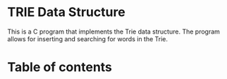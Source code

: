 # TRIE Data Structure
This is a C program that implements the Trie data structure. The program allows for inserting and searching for words in the Trie.

<h1>Table of contents</h1>
